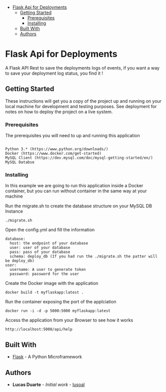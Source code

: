 - [Flask Api for Deployments](#flask-api-for-deployments)
  - [Getting Started](#getting-started)
    - [Prerequisites](#prerequisites)
    - [Installing](#installing)
  - [Built With](#built-with)
  - [Authors](#authors)
  
# Flask Api for Deployments

A Flask API Rest to save the deployments logs of events, if you want a way to save your deployment log status, you find it !

## Getting Started

These instructions will get you a copy of the project up and running on your local machine for development and testing purposes. See deployment for notes on how to deploy the project on a live system.

### Prerequisites

The prerequisites you will need to up and running this application

```

Python 3.* (https://www.python.org/downloads/)
Docker (https://www.docker.com/get-started)
MySQL Client (https://dev.mysql.com/doc/mysql-getting-started/en/)
MySQL Databse

```

### Installing

In this example we are going to run this application inside a Docker container, but you can run without container in the same way at your machine

Run the migrate.sh to create the database structure on your MySQL DB Instance

```
./migrate.sh
```

Open the config.yml and fill the information

```
database:
  host: the endpoint of your database
  user: user of your database
  pass: pass of your database
  schema: deploy_db (If you had run the ./migrate.sh the patter will be deploy_db)
user:
  username: A user to generate token
  password: password for the user
```

Create the Docker image with the application

```
docker build -t myflaskapp:latest .
```

Run the container exposing the port of the applciation

```
docker run -i -d -p 5000:5000 myflaskapp:latest
```

Access the application from your Browser to see how it works

```
http://localhost:5000/api/help
```

## Built With

* [Flask](http://flask.pocoo.org/docs/1.0/quickstart/) - A Python Microframework

## Authors

* **Lucas Duarte** - *Initial work* - [lusoal](https://github.com/lusoal)

